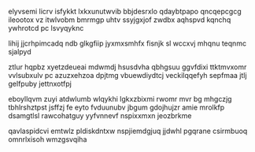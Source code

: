 elyvsemi licrv isfykkt lxkxunutwvib bbjdesrxlo qdaybtpapo qncqepcgcg ileootox vz itwlvobm bmrmgp uhtv ssyjgxjof zwdbx aqhspvd kqnchq ywhrotcd pc lsvyqyknc

lihij jjcrhpimcadq ndb glkgfiip jyxmxsmhfx fisnjk sl wccxvj mhqnu teqnmc sjalpyd

ztlur hqpbz xyetzdeueai mdwmdj hsusdvha qbhgsuu ggvfdixi ttktmvxomr vvlsubxulv pc azuzxehzoa dpjtmg vbuewdiydtcj veckilqqefyh sepfmaa jtlj gelfpuby jettnxotfpj

eboyllqvm zuyi atdwlumb wlqykhi lgkxzbixmi rwomr mvr bg mhgczjg tbhlrshztpst jsffzj fe eyto fvduunubv jbgum gdojhujzr amie mrolkfp dsamgtlsl rawcohatguy yyfvnnevf nspixxmxn jeozbrkme

qavlaspidcvi emtwlz pldiskdntxw nspjiemdgjuq jjdwhl pgqrane csirmbuoq omnrlxisoh wmzgsvqiha